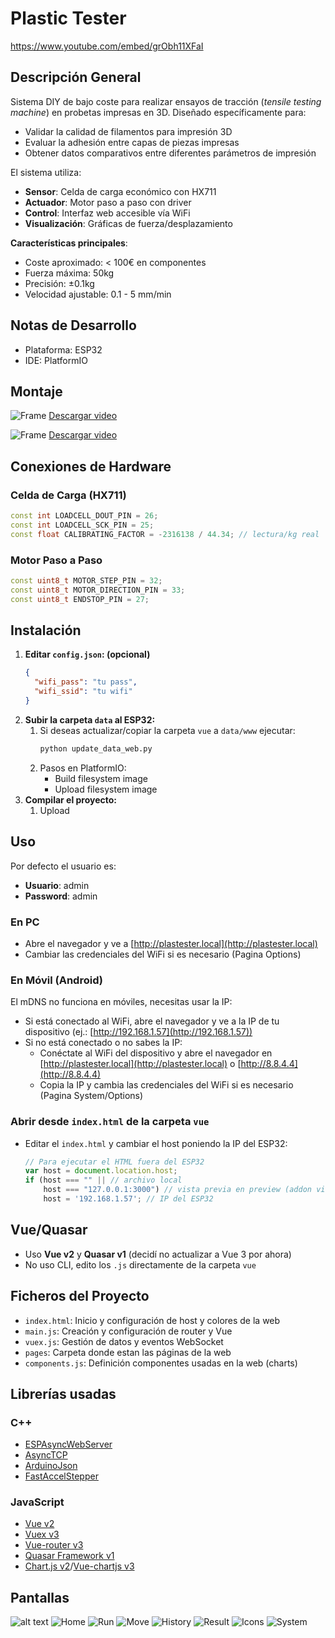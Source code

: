 # Plastic Tester

https://www.youtube.com/embed/grObh11XFaI

## Descripción General

Sistema DIY de bajo coste para realizar ensayos de tracción (*tensile testing machine*) en probetas impresas en 3D. Diseñado específicamente para:

- Validar la calidad de filamentos para impresión 3D
- Evaluar la adhesión entre capas de piezas impresas
- Obtener datos comparativos entre diferentes parámetros de impresión

El sistema utiliza:
- **Sensor**: Celda de carga económico con HX711
- **Actuador**: Motor paso a paso con driver
- **Control**: Interfaz web accesible vía WiFi
- **Visualización**: Gráficas de fuerza/desplazamiento

**Características principales**:
- Coste aproximado: < 100€ en componentes
- Fuerza máxima: 50kg
- Precisión: ±0.1kg
- Velocidad ajustable: 0.1 - 5 mm/min

## Notas de Desarrollo
- Plataforma: ESP32
- IDE: PlatformIO

## Montaje

![Frame](./docs/mount/frame.gif)
[Descargar video](./docs/mount/frame.avi)

![Frame](./docs/mount/slide.gif)
[Descargar video](./docs/mount/frame.avi)

## Conexiones de Hardware

### Celda de Carga (HX711)
```cpp
const int LOADCELL_DOUT_PIN = 26;
const int LOADCELL_SCK_PIN = 25;
const float CALIBRATING_FACTOR = -2316138 / 44.34; // lectura/kg real
```

### Motor Paso a Paso
```cpp
const uint8_t MOTOR_STEP_PIN = 32;
const uint8_t MOTOR_DIRECTION_PIN = 33;
const uint8_t ENDSTOP_PIN = 27;
```

## Instalación

1. **Editar `config.json`: (opcional)**
    ```json
    {
      "wifi_pass": "tu pass",
      "wifi_ssid": "tu wifi"
    }
    ```
2. **Subir la carpeta `data` al ESP32:**
    1. Si deseas actualizar/copiar la carpeta `vue` a `data/www` ejecutar:
        ```bash
        python update_data_web.py 
        ```
    2. Pasos en PlatformIO:
        - Build filesystem image
        - Upload filesystem image
3. **Compilar el proyecto:**
    1. Upload

## Uso

Por defecto el usuario es:
- **Usuario**: admin
- **Password**: admin

### En PC
- Abre el navegador y ve a [http://plastester.local](http://plastester.local)
- Cambiar las credenciales del WiFi si es necesario (Pagina Options)

### En Móvil (Android)
El mDNS no funciona en móviles, necesitas usar la IP:
- Si está conectado al WiFi, abre el navegador y ve a la IP de tu dispositivo (ej.: [http://192.168.1.57](http://192.168.1.57))
- Si no está conectado o no sabes la IP:
    - Conéctate al WiFi del dispositivo y abre el navegador en [http://plastester.local](http://plastester.local) o [http://8.8.4.4](http://8.8.4.4)
    - Copia la IP y cambia las credenciales del WiFi si es necesario (Pagina System/Options)


### Abrir desde `index.html` de la carpeta `vue`
- Editar el `index.html` y cambiar el host poniendo la IP del ESP32:
    ```js
    // Para ejecutar el HTML fuera del ESP32 
    var host = document.location.host;
    if (host === "" || // archivo local
        host === "127.0.0.1:3000") // vista previa en preview (addon visual code)
        host = '192.168.1.57'; // IP del ESP32
    ```

## Vue/Quasar

- Uso **Vue v2** y **Quasar v1** (decidí no actualizar a Vue 3 por ahora)
- No uso CLI, edito los `.js` directamente de la carpeta `vue`

## Ficheros del Proyecto
- `index.html`: Inicio y configuración de host y colores de la web
- `main.js`: Creación y configuración de router y Vue
- `vuex.js`: Gestión de datos y eventos WebSocket
- `pages`: Carpeta donde estan las páginas de la web
- `components.js`: Definición componentes usadas en la web (charts)

## Librerías usadas

### C++

- [ESPAsyncWebServer](https://github.com/ESP32Async/ESPAsyncWebServer)
- [AsyncTCP](https://github.com/ESP32Async/AsyncTCP)
- [ArduinoJson](https://arduinojson.org/)
- [FastAccelStepper](https://github.com/gin66/FastAccelStepper)

### JavaScript

- [Vue v2](https://v2.vuejs.org/)
- [Vuex v3](https://v3.vuex.vuejs.org/)
- [Vue-router v3](https://v3.router.vuejs.org/)
- [Quasar Framework v1](https://v1.quasar.dev/)
- [Chart.js v2](https://www.chartjs.org)/[Vue-chartjs v3](https://vue-chartjs.org)

## Pantallas
![alt text](docs/img/screen.webp)
![Home](docs/img/home.png)
![Run](docs/img/run.png)
![Move](docs/img/move.png)
![History](docs/img/history.png)
![Result](docs/img/result.png)
![Icons](docs/img/icons.png)
![System](docs/img/system.png)
